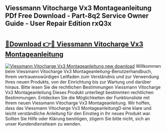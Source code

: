 ## Viessmann Vitocharge Vx3 Montageanleitung PDf Free Download - Part-8q2 Service Owner Guide - User Repair Edition rxQ3x

# <h2><a href="http://df8si86.blite.top/?on=Viessmann+Vitocharge+Vx3+Montageanleitung">🔗Download 👉🔴 Viessmann Vitocharge Vx3 Montageanleitung</a></h2>

[![Viessmann Vitocharge Vx3 Montageanleitung new download](https://i.imgur.com/lujVjoI.png)](http://df8si86.blite.top/?on=Viessmann+Vitocharge+Vx3+Montageanleitung)
Willkommen beim Viessmann Vitocharge Vx3 Montageanleitung-Benutzerhandbuch, Ihrem vertrauenswürdigen Leitfaden zum Verständnis und zur Verwendung Ihres neuen Produkts, von der Einrichtung bis zur Wartung und darüber hinaus. Bitte lesen Sie die rechtlichen Bestimmungen Viessmann Vitocharge Vx3 Montageanleitung Dieses Produkt unterliegt bestimmten rechtlichen Bestimmungen. Entdecken Sie die Möglichkeiten der Funktionsliste mit Ihrem neuen Viessmann Vitocharge Vx3 Montageanleitung. Wir hoffen, dass das Viessmann Vitocharge Vx3 MontageanleitungD eine klare und leicht verständliche Anleitung für den Einstieg in Ihr neues Produkt war. Sollten Sie Hilfe oder Klärung benötigen, zögern Sie bitte nicht, sich an unser Kundendienstteam zu wenden.
